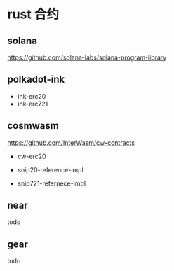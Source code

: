 # rust 合约

## solana

https://github.com/solana-labs/solana-program-library

## polkadot-ink

- ink-erc20
- ink-erc721

## cosmwasm

https://github.com/InterWasm/cw-contracts
- cw-erc20

- snip20-reference-impl

- snip721-refernece-impl

## near

todo

## gear

todo